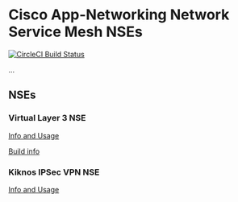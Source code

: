 # Cisco App-Networking Network Service Mesh NSEs

[![CircleCI Build Status](https://circleci.com/gh/cisco-app-networking/nsm-nse/tree/master.svg?style=svg)](https://circleci.com/gh/cisco-app-networking/nsm-nse/tree/master)

...
## NSEs

### Virtual Layer 3 NSE

[Info and Usage](build/nse/vl3-nse/README.md)

[Build info](build/nse/vl3-nse/BUILD.md)

### Kiknos IPSec VPN NSE

[Info and Usage](build/nse/ucnf-kiknos/README.md)

